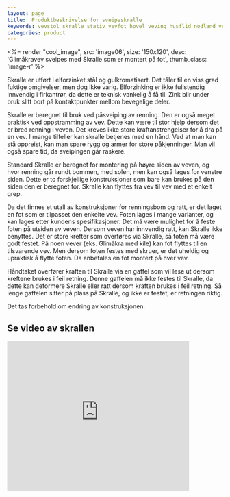 ```yaml
---
layout: page
title:  Produktbeskrivelse for sveipeskralle
keywords: vevstol skralle stativ vevfot hovel veving husflid nodland vev produksjon
categories: product
---
```


<%= render "cool_image",
  src: 'image06',
  size: '150x120',
  desc: 'Glimåkravev sveipes med Skralle som er montert på fot',
  thumb_class: 'image-r' %>

<p class="block">
  Skralle er utført i elforzinket stål og gulkromatisert.
  Det tåler til en viss grad fuktige omgivelser, men dog ikke varig.
  Elforzinking er ikke fullstendig innvendig i firkantrør,
  da dette er teknisk vankelig å få til.
  Zink blir under bruk slitt bort på kontaktpunkter mellom bevegelige deler.
</p>

<p class="block">
  Skralle er beregnet til bruk ved påsveiping av renning.
  Den er også meget praktisk ved oppstramming av vev.
  Dette kan være til stor hjelp dersom det er bred renning i veven.
  Det kreves ikke store kraftanstrengelser for å dra på en vev.
  I mange tilfeller kan skralle betjenes med en hånd.
  Ved at man kan stå oppreist,
  kan man spare rygg og armer for store påkjenninger.
  Man vil også spare tid, da sveipingen går raskere.
</p>

<p class="block">
  Standard Skralle er beregnet for montering på høyre siden av veven,
  og hvor renning går rundt bommen, med solen,
  men kan også lages for venstre siden.
  Dette er to forskjellige konstruksjoner som bare kan
  brukes på den siden den er beregnet for.
  Skralle kan flyttes fra vev til vev med et enkelt grep.
</p>

<p class="block">
  Da det finnes et utall av konstruksjoner for renningsbom og ratt,
  er det laget en fot som er tilpasset den enkelte vev.
  Foten lages i mange varianter, og kan lages etter kundens spesifikasjoner.
  Det må være mulighet for å feste foten på utsiden av veven.
  Dersom veven har innvendig ratt, kan Skralle ikke benyttes.
  Det er store krefter som overføres via Skralle,
  så foten må være godt festet.
  På noen vever (eks. Glimåkra med kile)
  kan fot flyttes til en tilsvarende vev.
  Men dersom foten festes med skruer,
  er det uheldig og upraktisk å flytte foten.
  Da anbefales en fot montert på hver vev.
</p>

<p class="block">
  Håndtaket overfører kraften til Skralle via en gaffel
  som vil løse ut dersom kreftene brukes i feil retning.
  Denne gaffelen må ikke festes til Skralle,
  da dette kan deformere Skralle
  eller ratt dersom kraften brukes i feil retning.
  Så lenge gaffelen sitter på plass på Skralle,
  og ikke er festet, er retningen riktig.
</p>

<p class="block">
  Det tas forbehold om endring av konstruksjonen.
</p>

<h2 class="is-size-2">Se video av skrallen</h2>

<iframe width="425" height="350" src="https://www.youtube.com/embed/dLfR0z1Q27Q" title="Sveipeskralle til vevstol" frameborder="0" allow="accelerometer; autoplay; clipboard-write; encrypted-media; gyroscope; picture-in-picture" allowfullscreen></iframe>
